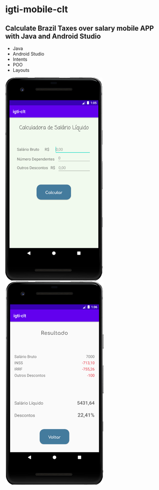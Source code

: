 # igti-mobile-clt
## Calculate Brazil Taxes over salary mobile APP with Java and Android Studio

- Java
- Android Studio
- Intents
- POO
- Layouts

![Screenshot](app1.png)  ![Screenshot](app2.png)
